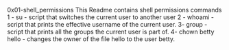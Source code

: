 0x01-shell_permissions 
This Readme contains shell permissions commands
1 - su - script that switches the current user to another user
2 - whoami - script that prints the effective username of the current user.
3- group - script that prints all the groups the current user is part of.
4- chown betty hello - changes the owner of the file hello to the user betty.
